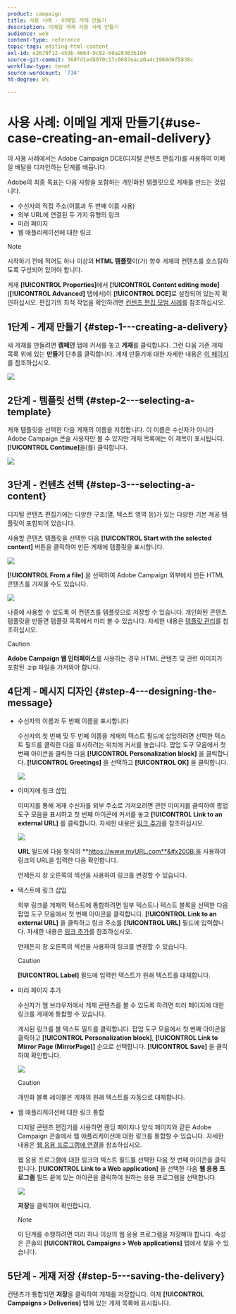 ```yaml
---
product: campaign
title: 사용 사례 - 이메일 게재 만들기
description: 이메일 게재 사용 사례 만들기
audience: web
content-type: reference
topic-tags: editing-html-content
exl-id: e2679f12-459b-466d-9c82-60a28363b104
source-git-commit: 360fd1ed8970c17c0687eaca0a4c1960d6f5838c
workflow-type: tm+mt
source-wordcount: '734'
ht-degree: 0%

---
```


# 사용 사례: 이메일 게재 만들기{#use-case-creating-an-email-delivery}

이 사용 사례에서는 Adobe Campaign DCE(디지털 콘텐츠 편집기)를 사용하여 이메일 배달을 디자인하는 단계를 배웁니다.

Adobe의 최종 목표는 다음 사항을 포함하는 개인화된 템플릿으로 게재를 만드는 것입니다.

* 수신자의 직접 주소(이름과 두 번째 이름 사용)
* 외부 URL에 연결된 두 가지 유형의 링크
* 미러 페이지
* 웹 애플리케이션에 대한 링크

>[!NOTE]
>
>시작하기 전에 적어도 하나 이상의 **HTML 템플릿**&#x200B;이(가) 향후 게재의 컨텐츠를 호스팅하도록 구성되어 있어야 합니다.
>
>게재 **[!UICONTROL Properties]**&#x200B;에서 **[!UICONTROL Content editing mode]**(**[!UICONTROL Advanced]** 탭에서)이 **[!UICONTROL DCE]**&#x200B;로 설정되어 있는지 확인하십시오. 편집기의 최적 작업을 확인하려면 [컨텐츠 편집 모범 사례](content-editing-best-practices.md)를 참조하십시오.

## 1단계 - 게재 만들기 {#step-1---creating-a-delivery}

새 게재를 만들려면 **캠페인** 탭에 커서를 놓고 **게재**&#x200B;를 클릭합니다. 그런 다음 기존 게재 목록 위에 있는 **만들기** 단추를 클릭합니다. 게재 만들기에 대한 자세한 내용은 [이 페이지](../../delivery/using/about-email-channel.md)를 참조하십시오.

![](assets/delivery_step_1.png)

## 2단계 - 템플릿 선택 {#step-2---selecting-a-template}

게재 템플릿을 선택한 다음 게재의 이름을 지정합니다. 이 이름은 수신자가 아니라 Adobe Campaign 콘솔 사용자만 볼 수 있지만 게재 목록에는 이 제목이 표시됩니다. **[!UICONTROL Continue]**&#x200B;을(를) 클릭합니다.

![](assets/dce_delivery_model.png)

## 3단계 - 컨텐츠 선택 {#step-3---selecting-a-content}

디지털 콘텐츠 편집기에는 다양한 구조(열, 텍스트 영역 등)가 있는 다양한 기본 제공 템플릿이 포함되어 있습니다.

사용할 콘텐츠 템플릿을 선택한 다음 **[!UICONTROL Start with the selected content]** 버튼을 클릭하여 만든 게재에 템플릿을 표시합니다.

![](assets/dce_select_model.png)

**[!UICONTROL From a file]** 을 선택하여 Adobe Campaign 외부에서 만든 HTML 콘텐츠를 가져올 수도 있습니다.

![](assets/dce_select_from_file_template.png)

나중에 사용할 수 있도록 이 컨텐츠를 템플릿으로 저장할 수 있습니다. 개인화된 콘텐츠 템플릿을 만들면 템플릿 목록에서 미리 볼 수 있습니다. 자세한 내용은 [템플릿 관리](template-management.md)를 참조하십시오.

>[!CAUTION]
>
>**Adobe Campaign 웹 인터페이스**&#x200B;를 사용하는 경우 HTML 콘텐츠 및 관련 이미지가 포함된 .zip 파일을 가져와야 합니다.

## 4단계 - 메시지 디자인 {#step-4---designing-the-message}

* 수신자의 이름과 두 번째 이름을 표시합니다

   수신자의 첫 번째 및 두 번째 이름을 게재의 텍스트 필드에 삽입하려면 선택한 텍스트 필드를 클릭한 다음 표시하려는 위치에 커서를 놓습니다. 팝업 도구 모음에서 첫 번째 아이콘을 클릭한 다음 **[!UICONTROL Personalization block]** 을 클릭합니다. **[!UICONTROL Greetings]** 을 선택하고 **[!UICONTROL OK]** 을 클릭합니다.

   ![](assets/dce_personalizationblock_greetings.png)

* 이미지에 링크 삽입

   이미지를 통해 게재 수신자를 외부 주소로 가져오려면 관련 이미지를 클릭하여 팝업 도구 모음을 표시하고 첫 번째 아이콘에 커서를 놓고 **[!UICONTROL Link to an external URL]** 를 클릭합니다. 자세한 내용은 [링크 추가](editing-content.md#adding-a-link)를 참조하십시오.

   ![](assets/dce_externalpage.png)

   **URL** 필드에 다음 형식의 **https://www.myURL.com**&#x200B;을 사용하여 링크의 URL을 입력한 다음 확인합니다.

   언제든지 창 오른쪽의 섹션을 사용하여 링크를 변경할 수 있습니다.

* 텍스트에 링크 삽입

   외부 링크를 게재의 텍스트에 통합하려면 일부 텍스트나 텍스트 블록을 선택한 다음 팝업 도구 모음에서 첫 번째 아이콘을 클릭합니다. **[!UICONTROL Link to an external URL]** 을 클릭하고 링크 주소를 **[!UICONTROL URL]** 필드에 입력합니다. 자세한 내용은 [링크 추가](editing-content.md#adding-a-link)를 참조하십시오.

   언제든지 창 오른쪽의 섹션을 사용하여 링크를 변경할 수 있습니다.

   >[!CAUTION]
   >
   >**[!UICONTROL Label]** 필드에 입력한 텍스트가 원래 텍스트를 대체합니다.

* 미러 페이지 추가

   수신자가 웹 브라우저에서 게재 콘텐츠를 볼 수 있도록 하려면 미러 페이지에 대한 링크를 게재에 통합할 수 있습니다.

   게시된 링크를 볼 텍스트 필드를 클릭합니다. 팝업 도구 모음에서 첫 번째 아이콘을 클릭하고 **[!UICONTROL Personalization block]**, **[!UICONTROL Link to Mirror Page (MirrorPage)]** 순으로 선택합니다. **[!UICONTROL Save]** 을 클릭하여 확인합니다.

   ![](assets/dce_mirrorpage.png)

   >[!CAUTION]
   >
   >개인화 블록 레이블은 게재의 원래 텍스트를 자동으로 대체합니다.

* 웹 애플리케이션에 대한 링크 통합

   디지털 콘텐츠 편집기를 사용하면 랜딩 페이지나 양식 페이지와 같은 Adobe Campaign 콘솔에서 웹 애플리케이션에 대한 링크를 통합할 수 있습니다. 자세한 내용은 [웹 응용 프로그램에 연결](editing-content.md#link-to-a-web-application)을 참조하십시오.

   웹 응용 프로그램에 대한 링크의 텍스트 필드를 선택한 다음 첫 번째 아이콘을 클릭합니다. **[!UICONTROL Link to a Web application]** 을 선택한 다음 **웹 응용 프로그램** 필드 끝에 있는 아이콘을 클릭하여 원하는 응용 프로그램을 선택합니다.

   ![](assets/dce_webapp.png)

   **저장**&#x200B;을 클릭하여 확인합니다.

   >[!NOTE]
   >
   >이 단계를 수행하려면 미리 하나 이상의 웹 응용 프로그램을 저장해야 합니다. 속성은 콘솔의 **[!UICONTROL Campaigns > Web applications]** 탭에서 찾을 수 있습니다.

## 5단계 - 게재 저장 {#step-5---saving-the-delivery}

컨텐츠가 통합되면 **저장**&#x200B;을 클릭하여 게재를 저장합니다. 이제 **[!UICONTROL Campaigns > Deliveries]** 탭에 있는 게재 목록에 표시됩니다.
